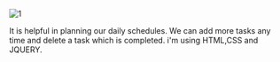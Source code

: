 ![1](https://user-images.githubusercontent.com/83516020/136577458-aeb4ba15-8618-4275-a8e6-74f9a8e931f8.png)

It is helpful in planning our daily schedules. We can add more tasks any time and delete a task which is completed.
i'm using HTML,CSS and JQUERY.
